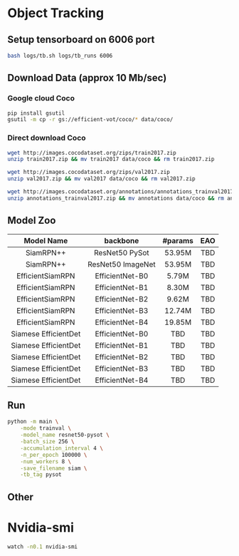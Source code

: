 # Object Tracking

## Setup tensorboard on 6006 port

```bash
bash logs/tb.sh logs/tb_runs 6006
```

## Download Data (approx 10 Mb/sec)

### Google cloud Coco

```bash
pip install gsutil
gsutil -m cp -r gs://efficient-vot/coco/* data/coco/
```

### Direct download Coco

```bash
wget http://images.cocodataset.org/zips/train2017.zip
unzip train2017.zip && mv train2017 data/coco && rm train2017.zip

wget http://images.cocodataset.org/zips/val2017.zip
unzip val2017.zip && mv val2017 data/coco && rm val2017.zip

wget http://images.cocodataset.org/annotations/annotations_trainval2017.zip
unzip annotations_trainval2017.zip && mv annotations data/coco && rm annotations_trainval2017.zip
```


## Model Zoo
| Model Name | backbone | #params | EAO | 
| :----------: | :--------: | :-----------: | :--------: |
| SiamRPN++  | ResNet50 PySot | 53.95M | TBD | 
| SiamRPN++  | ResNet50 ImageNet | 53.95M | TBD | 
| EfficientSiamRPN  | EfficientNet-B0 | 5.79M | TBD | 
| EfficientSiamRPN  | EfficientNet-B1 | 8.30M | TBD | 
| EfficientSiamRPN  | EfficientNet-B2 | 9.62M | TBD | 
| EfficientSiamRPN  | EfficientNet-B3 | 12.74M | TBD | 
| EfficientSiamRPN  | EfficientNet-B4 | 19.85M | TBD | 
| Siamese EfficientDet | EfficientNet-B0 | TBD | TBD | 
| Siamese EfficientDet  | EfficientNet-B1 | TBD | TBD | 
| Siamese EfficientDet  | EfficientNet-B2 | TBD | TBD | 
| Siamese EfficientDet  | EfficientNet-B3 | TBD | TBD | 
| Siamese EfficientDet  | EfficientNet-B4 | TBD | TBD | 

## Run

```bash
python -m main \
    -mode trainval \
    -model_name resnet50-pysot \
    -batch_size 256 \
    -accumulation_interval 4 \
    -n_per_epoch 100000 \
    -num_workers 8 \
    -save_filename siam \
    -tb_tag pysot
```

## Other

# Nvidia-smi
```bash
watch -n0.1 nvidia-smi
```